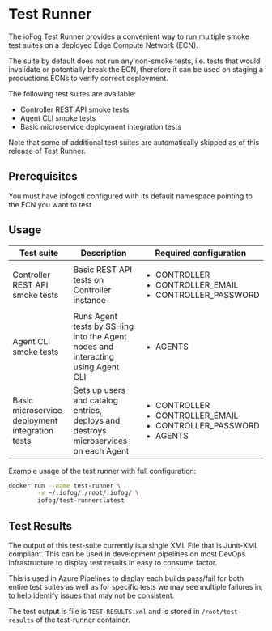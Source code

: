 # Test Runner

The ioFog Test Runner provides a convenient way to run multiple smoke test suites on a deployed Edge Compute Network (ECN).

The suite by default does not run any non-smoke tests, i.e. tests that would invalidate or potentially break the ECN, therefore it can be used on staging a productions ECNs to verify correct deployment.  

The following test suites are available:
* Controller REST API smoke tests
* Agent CLI smoke tests
* Basic microservice deployment integration tests

Note that some of additional test suites are automatically skipped as of this release of Test Runner.

## Prerequisites

You must have iofogctl configured with its default namespace pointing to the ECN you want to test

## Usage

| Test suite | Description | Required configuration |
| --- | --- | --- |
| Controller REST API smoke tests | Basic REST API tests on Controller instance | <ul><li>CONTROLLER</li><li>CONTROLLER_EMAIL</li><li>CONTROLLER_PASSWORD</li></ul> |
| Agent CLI smoke tests | Runs Agent tests by SSHing into the Agent nodes and interacting using Agent CLI | <ul><li>AGENTS</li></ul> |
| Basic microservice deployment integration tests | Sets up users and catalog entries, deploys and destroys microservices on each Agent | <ul><li>CONTROLLER</li><li>CONTROLLER_EMAIL</li><li>CONTROLLER_PASSWORD</li><li>AGENTS</li></ul> |


Example usage of the test runner with full configuration:

```bash
docker run --name test-runner \
        -v ~/.iofog/:/root/.iofog/ \
        iofog/test-runner:latest
```

## Test Results

The output of this test-suite currently is a single XML File that is Junit-XML compliant.
This can be used in development pipelines on most DevOps infrastructure to display test results
in easy to consume factor.

This is used in Azure Pipelines to display each builds pass/fail for both entire test suites
as well as for specific tests we may see multiple failures in, to help identify issues that may not be consistent.

The test output is file is `TEST-RESULTS.xml` and is stored in `/root/test-results` of the test-runner container.   
